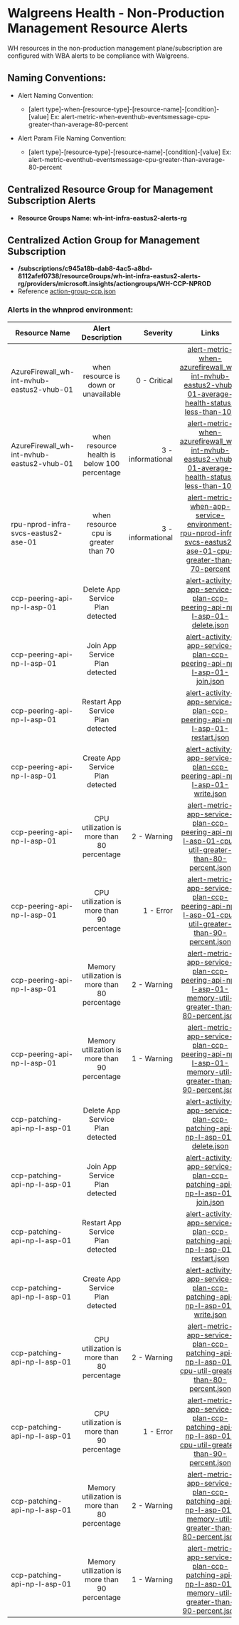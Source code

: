 # Walgreens Health - Non-Production Management Resource Alerts 
WH resources in the non-production management plane/subscription are configured with WBA alerts to be compliance with Walgreens. 

## Naming Conventions: 
* Alert Naming Convention: 
  - [alert type]-when-[resource-type]-[resource-name]-[condition]-[value] 
Ex: alert-metric-when-eventhub-eventsmessage-cpu-greater-than-average-80-percent

* Alert Param File Naming Convention: 
    - [alert type]-[resource-type]-[resource-name]-[condition]-[value]
Ex: alert-metric-eventhub-eventsmessage-cpu-greater-than-average-80-percent


## Centralized Resource Group for Management Subscription Alerts

- **Resource Groups Name: wh-int-infra-eastus2-alerts-rg**

## Centralized Action Group for Management Subscription

- **/subscriptions/c945a18b-dab8-4ac5-a8bd-8112afef0738/resourceGroups/wh-int-infra-eastus2-alerts-rg/providers/microsoft.insights/actiongroups/WH-CCP-NPROD**
- Reference [action-group-ccp.json](./action-groups/action-group-ccp.json)

### Alerts in the whnprod environment: 

| Resource Name       | Alert  Description   | Severity  |Links  |
| ------------- |:-------------:| -----:|:-------------:|
| AzureFirewall_wh-int-nvhub-eastus2-vhub-01    | when resource is down or unavailable | 0 - Critical | [alert-metric-when-azurefirewall_wh-int-nvhub-eastus2-vhub-01-average-health-status-less-than-100](./firewall/alert-metric-firewall-vwan-unhealthy.json) |
| AzureFirewall_wh-int-nvhub-eastus2-vhub-01      | when resource health is below 100 percentage      |  3 - informational |  [alert-metric-when-azurefirewall_wh-int-nvhub-eastus2-vhub-01-average-health-status-less-than-100](./firewall/alert-metric-firewall-vwan-health-below-100-percent.json)|
| rpu-nprod-infra-svcs-eastus2-ase-01  | when resource cpu is greater than 70    |  3 - informational |  [alert-metric-when-app-service-environment-rpu-nprod-infra-svcs-eastus2-ase-01-cpu-greater-than-70-percent](./app-service-environment/alert-metric-app-service-environment-rpu-nprod-infra-svcs-eastus2-ase-01-cpu-greater-than-70-percent.json)|
| ccp-peering-api-np-l-asp-01    | Delete App Service Plan detected  |  |[alert-activity-app-service-plan-ccp-peering-api-np-l-asp-01-delete.json](./app-service-plan/app-service-plan-ccp-peering-api-np-l-asp-01-delete) |
| ccp-peering-api-np-l-asp-01    | Join App Service Plan detected  |  |[alert-activity-app-service-plan-ccp-peering-api-np-l-asp-01-join.json](./app-service-plan/alert-activity-app-service-plan-ccp-peering-api-np-l-asp-01-join.json) |
| ccp-peering-api-np-l-asp-01    | Restart App Service Plan detected |  |[alert-activity-app-service-plan-ccp-peering-api-np-l-asp-01-restart.json](./app-service-plan/alert-activity-app-service-plan-ccp-peering-api-np-l-asp-01-restart.json) |
| ccp-peering-api-np-l-asp-01    | Create App Service Plan detected  | | [alert-activity-app-service-plan-ccp-peering-api-np-l-asp-01-write.json](./app-service-plan/alert-activity-app-service-plan-ccp-peering-api-np-l-asp-01-write.json) |
| ccp-peering-api-np-l-asp-01    | CPU utilization is more than 80 percentage | 2 - Warning | [alert-metric-app-service-plan-ccp-peering-api-np-l-asp-01-cpu-util-greater-than-80-percent.json](./app-service-plan/alert-metric-app-service-plan-ccp-peering-api-np-l-asp-01-cpu-util-greater-than-80-percent.json) |
| ccp-peering-api-np-l-asp-01    | CPU utilization is more than 90 percentage | 1 - Error | [alert-metric-app-service-plan-ccp-peering-api-np-l-asp-01-cpu-util-greater-than-90-percent.json](./app-service-plan/alert-metric-app-service-plan-ccp-peering-api-np-l-asp-01-cpu-util-greater-than-90-percent.json) |
| ccp-peering-api-np-l-asp-01    | Memory utilization is more than 80 percentage | 2 - Warning | [alert-metric-app-service-plan-ccp-peering-api-np-l-asp-01-memory-util-greater-than-80-percent.json](./app-service-plan/alert-metric-app-service-plan-ccp-peering-api-np-l-asp-01-memory-util-greater-than-80-percent.json) |
| ccp-peering-api-np-l-asp-01    | Memory utilization is more than 90 percentage | 1 - Warning | [alert-metric-app-service-plan-ccp-peering-api-np-l-asp-01-memory-util-greater-than-90-percent.json](./app-service-plan/alert-metric-app-service-plan-ccp-peering-api-np-l-asp-01-memory-util-greater-than-90-percent.json) |
| ccp-patching-api-np-l-asp-01    | Delete App Service Plan detected  | | [alert-activity-app-service-plan-ccp-patching-api-np-l-asp-01-delete.json](./app-service-plan/app-service-plan-ccp-patching-api-np-l-asp-01-delete) |
| ccp-patching-api-np-l-asp-01    | Join App Service Plan detected  | | [alert-activity-app-service-plan-ccp-patching-api-np-l-asp-01-join.json](./app-service-plan/alert-activity-app-service-plan-ccp-patching-api-np-l-asp-01-join.json) |
| ccp-patching-api-np-l-asp-01    | Restart App Service Plan detected  | | [alert-activity-app-service-plan-ccp-patching-api-np-l-asp-01-restart.json](./app-service-plan/alert-activity-app-service-plan-ccp-patching-api-np-l-asp-01-restart.json) |
| ccp-patching-api-np-l-asp-01    | Create App Service Plan detected  | | [alert-activity-app-service-plan-ccp-patching-api-np-l-asp-01-write.json](./app-service-plan/alert-activity-app-service-plan-ccp-patching-api-np-l-asp-01-write.json) |
| ccp-patching-api-np-l-asp-01    | CPU utilization is more than 80 percentage | 2 - Warning | [alert-metric-app-service-plan-ccp-patching-api-np-l-asp-01-cpu-util-greater-than-80-percent.json](./app-service-plan/alert-metric-app-service-plan-ccp-patching-api-np-l-asp-01-cpu-util-greater-than-80-percent.json) |
| ccp-patching-api-np-l-asp-01    | CPU utilization is more than 90 percentage | 1 - Error | [alert-metric-app-service-plan-ccp-patching-api-np-l-asp-01-cpu-util-greater-than-90-percent.json](./app-service-plan/alert-metric-app-service-plan-ccp-patching-api-np-l-asp-01-cpu-util-greater-than-90-percent.json) |
| ccp-patching-api-np-l-asp-01    | Memory utilization is more than 80 percentage | 2 - Warning | [alert-metric-app-service-plan-ccp-patching-api-np-l-asp-01-memory-util-greater-than-80-percent.json](./app-service-plan/alert-metric-app-service-plan-ccp-patching-api-np-l-asp-01-memory-util-greater-than-80-percent.json) |
| ccp-patching-api-np-l-asp-01    | Memory utilization is more than 90 percentage | 1 - Warning | [alert-metric-app-service-plan-ccp-patching-api-np-l-asp-01-memory-util-greater-than-90-percent.json](./app-service-plan/alert-metric-app-service-plan-ccp-patching-api-np-l-asp-01-memory-util-greater-than-90-percent.json) |
